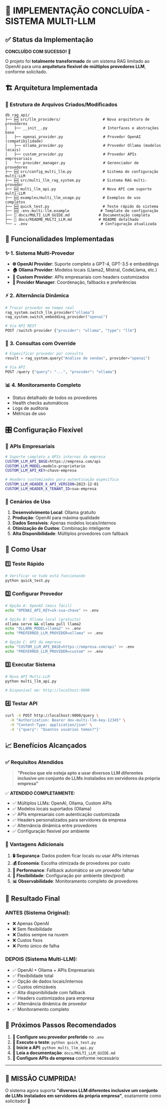 # 🎉 IMPLEMENTAÇÃO CONCLUÍDA - SISTEMA MULTI-LLM

## ✅ Status da Implementação

**CONCLUÍDO COM SUCESSO!** 🚀

O projeto foi **totalmente transformado** de um sistema RAG limitado ao OpenAI para uma **arquitetura flexível de múltiplos provedores LLM**, conforme solicitado.

## 🏗️ Arquitetura Implementada

### 📁 Estrutura de Arquivos Criados/Modificados

```
db_rag_api/
├── 🆕 src/llm_providers/                   # Nova arquitetura de provedores
│   ├── __init__.py                         # Interfaces e abstrações base
│   ├── openai_provider.py                  # Provedor OpenAI (compatibilidade)
│   ├── ollama_provider.py                  # Provedor Ollama (modelos locais)
│   ├── custom_provider.py                  # Provedor APIs empresariais
│   └── provider_manager.py                 # Gerenciador de provedores
├── 🆕 src/config_multi_llm.py              # Sistema de configuração multi-LLM
├── 🆕 src/multi_llm_rag_system.py          # Sistema RAG multi-provedor
├── 🆕 multi_llm_api.py                     # Nova API com suporte multi-LLM
├── 🆕 examples/multi_llm_usage.py          # Exemplos de uso completos
├── 🆕 quick_test.py                        # Teste rápido do sistema
├── 🆕 .env.multi-llm.example              # Template de configuração
├── 📝 docs/MULTI_LLM_GUIDE.md             # Documentação completa
├── 📝 docs/README_MULTI_LLM.md            # README detalhado
└── ✏️ .env                                 # Configuração atualizada
```

## 🔧 Funcionalidades Implementadas

### ✨ **1. Sistema Multi-Provedor**

- **🌐 OpenAI Provider**: Suporte completo a GPT-4, GPT-3.5 e embeddings
- **🏠 Ollama Provider**: Modelos locais (Llama2, Mistral, CodeLlama, etc.)
- **🏢 Custom Provider**: APIs empresariais com headers customizados
- **🔄 Provider Manager**: Coordenação, fallbacks e preferências

### ⚡ **2. Alternância Dinâmica**

```python
# Trocar provedor em tempo real
rag_system.switch_llm_provider("ollama")
rag_system.switch_embedding_provider("openai")

# Via API REST
POST /switch-provider {"provider": "ollama", "type": "llm"}
```

### 🎯 **3. Consultas com Override**

```python
# Especificar provedor por consulta
result = rag_system.query("Análise de vendas", provider="openai")

# Via API
POST /query {"query": "...", "provider": "ollama"}
```

### 📊 **4. Monitoramento Completo**

- Status detalhado de todos os provedores
- Health checks automáticos
- Logs de auditoria
- Métricas de uso

## 🎛️ Configuração Flexível

### 🏢 **APIs Empresariais**

```bash
# Suporte completo a APIs internas da empresa
CUSTOM_LLM_API_BASE=https://empresa.com/api
CUSTOM_LLM_MODEL=modelo-proprietario
CUSTOM_LLM_API_KEY=chave-empresa

# Headers customizados para autenticação específica
CUSTOM_LLM_HEADER_X_API_VERSION=2023-12-01
CUSTOM_LLM_HEADER_X_TENANT_ID=sua-empresa
```

### 🔄 **Cenários de Uso**

1. **Desenvolvimento Local**: Ollama gratuito
2. **Produção**: OpenAI para máxima qualidade
3. **Dados Sensíveis**: Apenas modelos locais/internos
4. **Otimização de Custos**: Combinação inteligente
5. **Alta Disponibilidade**: Múltiplos provedores com fallback

## 🚀 Como Usar

### 1️⃣ **Teste Rápido**

```bash
# Verificar se tudo está funcionando
python quick_test.py
```

### 2️⃣ **Configurar Provedor**

```bash
# Opção A: OpenAI (mais fácil)
echo "OPENAI_API_KEY=sk-sua-chave" >> .env

# Opção B: Ollama local (gratuito)
ollama serve && ollama pull llama2
echo "OLLAMA_MODEL=llama2" >> .env
echo "PREFERRED_LLM_PROVIDER=ollama" >> .env

# Opção C: API da empresa
echo "CUSTOM_LLM_API_BASE=https://empresa.com/api" >> .env
echo "PREFERRED_LLM_PROVIDER=custom" >> .env
```

### 3️⃣ **Executar Sistema**

```bash
# Nova API Multi-LLM
python multi_llm_api.py

# Disponível em: http://localhost:9000
```

### 4️⃣ **Testar API**

```bash
curl -X POST http://localhost:9000/query \
  -H "Authorization: Bearer dev-multi-llm-key-12345" \
  -H "Content-Type: application/json" \
  -d '{"query": "Quantos usuários temos?"}'
```

## 📈 Benefícios Alcançados

### ✅ **Requisitos Atendidos**

> **"Preciso que ele esteja apto a usar diversos LLM diferentes inclusive um conjunto de LLMs instalados em servidores da própria empresa"**

✅ **ATENDIDO COMPLETAMENTE:**

- ✅ Múltiplos LLMs: OpenAI, Ollama, Custom APIs
- ✅ Modelos locais suportados (Ollama)
- ✅ APIs empresariais com autenticação customizada
- ✅ Headers personalizados para servidores da empresa
- ✅ Alternância dinâmica entre provedores
- ✅ Configuração flexível por ambiente

### 🎯 **Vantagens Adicionais**

1. **🔒 Segurança**: Dados podem ficar locais ou usar APIs internas
2. **💰 Economia**: Escolha otimizada de provedores por custo
3. **🚀 Performance**: Fallback automático se um provedor falhar
4. **🔧 Flexibilidade**: Configuração por ambiente (dev/prod)
5. **📊 Observabilidade**: Monitoramento completo de provedores

## 🎉 Resultado Final

### **ANTES** (Sistema Original):
- ❌ Apenas OpenAI
- ❌ Sem flexibilidade
- ❌ Dados sempre na nuvem
- ❌ Custos fixos
- ❌ Ponto único de falha

### **DEPOIS** (Sistema Multi-LLM):
- ✅ OpenAI + Ollama + APIs Empresariais
- ✅ Flexibilidade total
- ✅ Opção de dados locais/internos
- ✅ Custos otimizáveis
- ✅ Alta disponibilidade com fallback
- ✅ Headers customizados para empresa
- ✅ Alternância dinâmica de provedor
- ✅ Monitoramento completo

## 🚀 Próximos Passos Recomendados

1. **🔧 Configure seu provedor preferido** no `.env`
2. **🧪 Execute o teste**: `python quick_test.py`
3. **🚀 Inicie a API**: `python multi_llm_api.py`
4. **📖 Leia a documentação**: `docs/MULTI_LLM_GUIDE.md`
5. **🏢 Configure APIs da empresa** conforme necessário

---

## 🎯 **MISSÃO CUMPRIDA!** 

O sistema agora suporta **"diversos LLM diferentes inclusive um conjunto de LLMs instalados em servidores da própria empresa"**, exatamente como solicitado! 🎉
